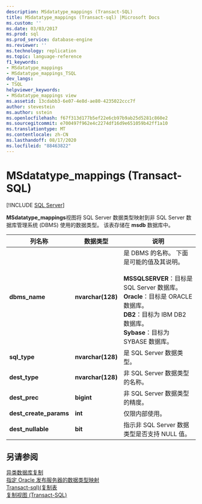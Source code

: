 ```yaml
---
description: MSdatatype_mappings (Transact-SQL)
title: MSdatatype_mappings (Transact-sql) |Microsoft Docs
ms.custom: ''
ms.date: 03/03/2017
ms.prod: sql
ms.prod_service: database-engine
ms.reviewer: ''
ms.technology: replication
ms.topic: language-reference
f1_keywords:
- MSdatatype_mappings
- MSdatatype_mappings_TSQL
dev_langs:
- TSQL
helpviewer_keywords:
- MSdatatype_mappings view
ms.assetid: 13cdabb3-6e07-4e8d-ae80-4235022ccc7f
author: stevestein
ms.author: sstein
ms.openlocfilehash: f67f313d177b5ef22e6cb97b9ab25d5281c860e2
ms.sourcegitcommit: e700497f962e4c2274df16d9e651059b42ff1a10
ms.translationtype: MT
ms.contentlocale: zh-CN
ms.lasthandoff: 08/17/2020
ms.locfileid: "88463822"
---
```

# <a name="msdatatype_mappings-transact-sql"></a>MSdatatype_mappings (Transact-SQL)
[!INCLUDE [SQL Server](../../includes/applies-to-version/sqlserver.md)]

  **MSdatatype_mappings**视图将 SQL Server 数据类型映射到非 SQL Server 数据库管理系统 (DBMS) 使用的数据类型。 该表存储在 **msdb** 数据库中。  
  
|列名称|数据类型|说明|  
|-----------------|---------------|-----------------|  
|**dbms_name**|**nvarchar(128)**|是 DBMS 的名称。 下面是可能的值及其说明。<br /><br /> **MSSQLSERVER**：目标是 SQL Server 数据库。<br />**Oracle**：目标是 ORACLE 数据库。<br />**DB2**：目标为 IBM DB2 数据库。<br />**Sybase**：目标为 SYBASE 数据库。|  
|**sql_type**|**nvarchar(128)**|是 SQL Server 数据类型。|  
|**dest_type**|**nvarchar(128)**|非 SQL Server 数据类型的名称。|  
|**dest_prec**|**bigint**|非 SQL Server 数据类型的精度。|  
|**dest_create_params**|**int**|仅限内部使用。|  
|**dest_nullable**|**bit**|指示非 SQL Server 数据类型是否支持 NULL 值。|  
  
## <a name="see-also"></a>另请参阅  
 [异类数据库复制](../../relational-databases/replication/non-sql/heterogeneous-database-replication.md)   
 [指定 Oracle 发布服务器的数据类型映射](../../relational-databases/replication/publish/specify-data-type-mappings-for-an-oracle-publisher.md)   
 [Transact-sql&#41;&#40;复制表 ](../../relational-databases/system-tables/replication-tables-transact-sql.md)   
 [复制视图 (Transact-SQL)](../../relational-databases/system-views/replication-views-transact-sql.md)  
  
  
